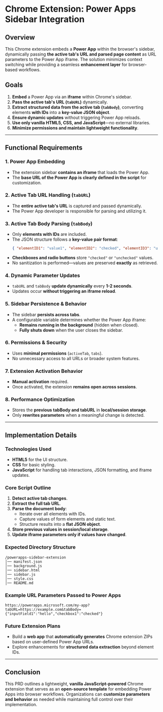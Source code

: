 # Chrome Extension: Power Apps Sidebar Integration

## Overview
This Chrome extension embeds a **Power App** within the browser's sidebar, dynamically passing **the active tab's URL and parsed page content** as URL parameters to the Power App iframe. The solution minimizes context switching while providing a seamless **enhancement layer** for browser-based workflows.

## Goals
1. **Embed** a Power App via an **iframe** within Chrome's sidebar.
2. **Pass the active tab's URL (`tabURL`)** dynamically.
3. **Extract structured data from the active tab (`tabBody`)**, converting elements **with IDs** into a **key-value JSON object**.
4. **Ensure dynamic updates** without triggering Power App reloads.
5. **Use only vanilla HTML5, CSS, and JavaScript**—no external libraries.
6. **Minimize permissions and maintain lightweight functionality**.

---

## Functional Requirements

### 1. Power App Embedding
- The extension sidebar **contains an iframe** that loads the Power App.
- The **base URL of the Power App is clearly defined in the script** for customization.

### 2. Active Tab URL Handling (`tabURL`)
- The **entire active tab's URL** is captured and passed dynamically.
- The Power App developer is responsible for parsing and utilizing it.

### 3. Active Tab Body Parsing (`tabBody`)
- Only **elements with IDs** are included.
- The JSON structure follows a **key-value pair format**:  
  ```json
  { "elementID1": "value1", "elementID2": "checked", "elementID3": "unchecked" }
  ```
- **Checkboxes and radio buttons** store `"checked"` or `"unchecked"` values.
- No sanitization is performed—values are preserved **exactly** as retrieved.

### 4. Dynamic Parameter Updates
- `tabURL` and `tabBody` **update dynamically** every **1-2 seconds**.
- Updates occur **without triggering an iframe reload**.

### 5. Sidebar Persistence & Behavior
- The sidebar **persists across tabs**.
- A configurable variable determines whether the Power App iframe:
  - **Remains running in the background** (hidden when closed).
  - **Fully shuts down** when the user closes the sidebar.

### 6. Permissions & Security
- Uses **minimal permissions** (`activeTab`, `tabs`).
- No unnecessary access to all URLs or broader system features.

### 7. Extension Activation Behavior
- **Manual activation** required.
- Once activated, the extension **remains open across sessions**.

### 8. Performance Optimization
- Stores the **previous tabBody and tabURL** in **local/session storage**.
- Only **rewrites parameters** when a meaningful change is detected.

---

## Implementation Details

### Technologies Used
- **HTML5** for the UI structure.
- **CSS** for basic styling.
- **JavaScript** for handling tab interactions, JSON formatting, and iframe updates.

### Core Script Outline
1. **Detect active tab changes**.
2. **Extract the full tab URL**.
3. **Parse the document body**:
   - Iterate over all elements with IDs.
   - Capture values of form elements and static text.
   - Structure results into a **flat JSON object**.
4. **Store previous values in session/local storage**.
5. **Update iframe parameters only if values have changed**.

### Expected Directory Structure
```
/powerapps-sidebar-extension
│── manifest.json
│── background.js
│── sidebar.html
│── sidebar.js
│── style.css
│── README.md
```

### Example URL Parameters Passed to Power Apps
```
https://powerapps.microsoft.com/my-app?tabURL=https://example.com&tabBody={"inputField1":"hello","checkbox1":"checked"}
```

### Future Extension Plans
- Build a **web app** that **automatically generates** Chrome extension ZIPs based on user-defined Power App URLs.
- Explore enhancements for **structured data extraction** beyond element IDs.

---

## Conclusion
This PRD outlines a lightweight, **vanilla JavaScript-powered** Chrome extension that serves as an **open-source template** for embedding Power Apps into browser workflows. Organizations can **customize parameters and behavior** as needed while maintaining full control over their implementation.

